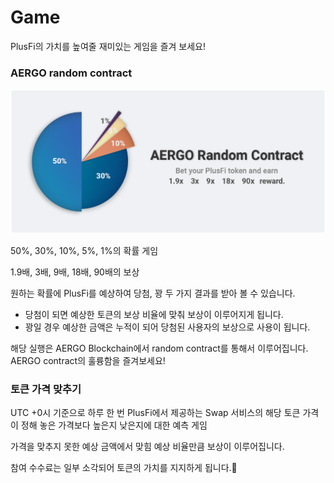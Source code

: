 # Game

PlusFi의 가치를 높여줄 재미있는 게임을 즐겨 보세요!

### **AERGO random contract**

![확률 게임](../.gitbook/assets/Game.png)

50%, 30%, 10%, 5%, 1%의 확률 게임

1.9배, 3배, 9배, 18배, 90배의 보상

원하는 확률에 PlusFi를 예상하여 당첨, 꽝 두 가지 결과를 받아 볼 수 있습니다.

* 당첨이 되면 예상한 토큰의 보상 비율에 맞춰 보상이 이루어지게 됩니다.
* 꽝일 경우 예상한 금액은 누적이 되어 당첨된 사용자의 보상으로 사용이 됩니다.

해당 실행은 AERGO Blockchain에서 random contract를 통해서 이루어집니다. AERGO contract의 훌륭함을 즐겨보세요!

### 토큰 가격 맞추기

UTC +0시 기준으로 하루 한 번 PlusFi에서 제공하는 Swap 서비스의 해당 토큰 가격이 정해 놓은 가격보다 높은지 낮은지에 대한 예측 게임

가격을 맞추지 못한 예상 금액에서 맞힘 예상 비율만큼 보상이 이루어집니다.

참여 수수료는 일부 소각되어 토큰의 가치를 지지하게 됩니다.

